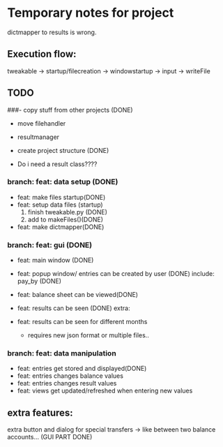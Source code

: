 # Temporary notes for project

dictmapper to results is wrong.  

## Execution flow:

tweakable -> startup/filecreation -> windowstartup -> input -> writeFile
 
## TODO
###- copy stuff from other projects (DONE)
  - move filehandler
  - resultmanager
- create project structure (DONE)

- Do i need a result class????

### branch: feat: data setup (DONE)
- feat: make files startup(DONE)
- feat: setup data files (startup)
  1. finish tweakable.py (DONE)
  2. add to makeFiles()(DONE)
- feat: make dictmapper(DONE)

### branch: feat: gui (DONE)
- feat: main window (DONE)
- feat: popup window/ entries can be created by user (DONE)
    include: pay_by (DONE)
- feat: balance sheet can be viewed(DONE)
- feat: results can be seen (DONE)
extra:

- feat: results can be seen for different months
  - requires new json format or multiple files..

### branch: feat: data manipulation
- feat: entries get stored and displayed(DONE)
- feat: entries changes balance values
- feat: entries changes result values
- feat: views get updated/refreshed when entering new values

## extra features:
  extra button and dialog for special transfers -> like between two balance accounts... (GUI PART DONE)
